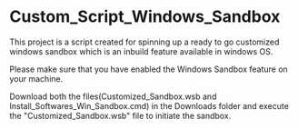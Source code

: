 # Custom_Script_Windows_Sandbox
This project is a script created for spinning up a ready to go customized windows sandbox which is an inbuild feature available in windows OS. 

Please make sure that you have enabled the Windows Sandbox feature on your machine. 

Download both the files(Customized_Sandbox.wsb and Install_Softwares_Win_Sandbox.cmd) in the Downloads folder and execute the "Customized_Sandbox.wsb" file to initiate the sandbox.
